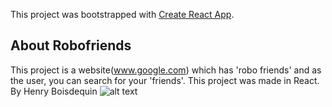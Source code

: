 This project was bootstrapped with [Create React App](https://github.com/facebook/create-react-app).

## About Robofriends
This project is a website(www.google.com) which has 'robo friends' and as the user, you can search for your 'friends'. This project was made in React. By Henry Boisdequin
![alt text](https://user-images.githubusercontent.com/65845077/88538949-e6a68580-d02d-11ea-8c72-c8ecbee214a9.png)
